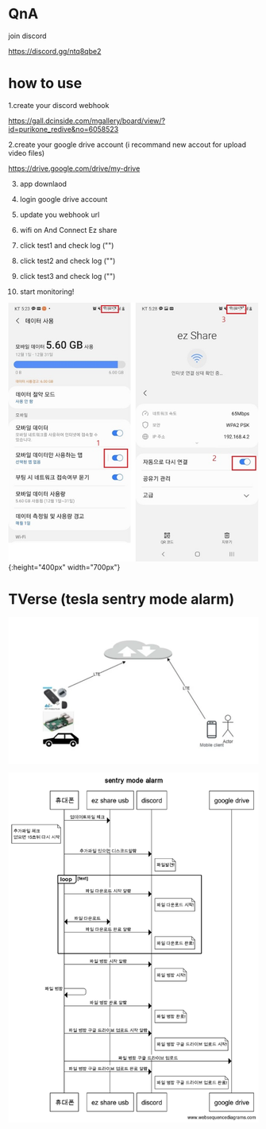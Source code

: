 # QnA

join discord

https://discord.gg/ntq8qbe2

# how to use

1.create your discord webhook

https://gall.dcinside.com/mgallery/board/view/?id=purikone_redive&no=6058523

2.create your google drive account (i recommand new accout for upload video files)

https://drive.google.com/drive/my-drive

3. app downlaod

4. login google drive account

5. update you webhook url

6. wifi on And Connect Ez share

7. click test1 and check log ("")

8. click test2 and check log ("")

9. click test3 and check log ("")
10. start monitoring!


![image](https://github.com/perpet99/TVerse/blob/master/3.jpg ){:height="400px" width="700px"}

# TVerse (tesla sentry mode alarm)

![image](https://github.com/perpet99/TVerse/blob/master/36e045cf063897c40055ab6ba3f81c60.jpg)

![image](https://github.com/perpet99/TVerse/blob/master/sentry_mode_alarm.png)


